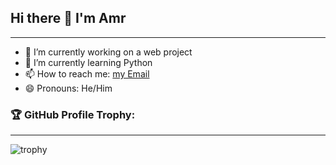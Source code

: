 ## Hi there 👋 I'm Amr
---

- 🔭 I’m currently working on a web project
- 🌱 I’m currently learning Python
- 📫 How to reach me: [my Email](amr_abdelsamee@yahoo.com)
- 😄 Pronouns: He/Him

### 🏆 GitHub Profile Trophy:
---
<img src="https://github-profile-trophy.vercel.app/?username=Amr-abdelsamee" alt="trophy"/>

